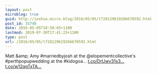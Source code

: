 ```yaml
---
layout: post
microblog: true
guid: http://joshua.micro.blog/2016/05/05/t728129619266670592.html
post_id: 35748
date: 2016-05-05T18:50:03+1100
lastmod: 2019-07-30T17:41:23+1100
type: post
url: /2016/05/05/t728129619266670592.html
---
```

Matt &amp;amp; Amy #marriedbyjosh at the @elopementcollective's #perthpopupwedding at the #kidogoa… [t.co/DrUwv31s3...](https://t.co/DrUwv31s3z) [t.co/w12qqTxTA...](https://t.co/w12qqTxTAR)
